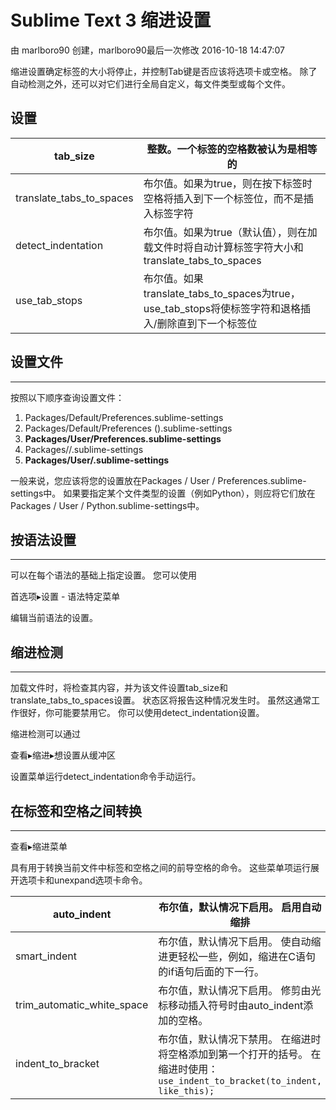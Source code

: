 # Sublime Text 3 缩进设置

由 marlboro90 创建，marlboro90最后一次修改 2016-10-18 14:47:07

缩进设置确定标签的大小将停止，并控制Tab键是否应该将选项卡或空格。 除了自动检测之外，还可以对它们进行全局自定义，每文件类型或每个文件。

## 设置

| tab_size                 | 整数。一个标签的空格数被认为是相等的                       |
| ------------------------ | ---------------------------------------- |
| translate_tabs_to_spaces | 布尔值。如果为true，则在按下标签时空格将插入到下一个标签位，而不是插入标签字符 |
| detect_indentation       | 布尔值。如果为true（默认值），则在加载文件时将自动计算标签字符大小和translate_tabs_to_spaces |
| use_tab_stops            | 布尔值。如果translate_tabs_to_spaces为true，use_tab_stops将使标签字符和退格插入/删除直到下一个标签位 |

## 设置文件

------

按照以下顺序查询设置文件：

1. Packages/Default/Preferences.sublime-settings
2. Packages/Default/Preferences (<platform>).sublime-settings
3. **Packages/User/Preferences.sublime-settings**
4. Packages/<syntax>/<syntax>.sublime-settings
5. **Packages/User/<syntax>.sublime-settings**

一般来说，您应该将您的设置放在Packages / User / Preferences.sublime-settings中。 如果要指定某个文件类型的设置（例如Python），则应将它们放在Packages / User / Python.sublime-settings中。

## 按语法设置

------

可以在每个语法的基础上指定设置。 您可以使用

首选项▸设置 - 语法特定菜单

编辑当前语法的设置。

## 缩进检测

------

加载文件时，将检查其内容，并为该文件设置tab_size和translate_tabs_to_spaces设置。 状态区将报告这种情况发生时。 虽然这通常工作很好，你可能要禁用它。 你可以使用detect_indentation设置。

缩进检测可以通过

查看▸缩进▸想设置从缓冲区

设置菜单运行detect_indentation命令手动运行。

## 在标签和空格之间转换

------

查看▸缩进菜单

具有用于转换当前文件中标签和空格之间的前导空格的命令。 这些菜单项运行展开选项卡和unexpand选项卡命令。

| auto_indent                | 布尔值，默认情况下启用。 启用自动缩排                      |
| -------------------------- | ---------------------------------------- |
| smart_indent               | 布尔值，默认情况下启用。 使自动缩进更轻松一些，例如，缩进在C语句的if语句后面的下一行。 |
| trim_automatic_white_space | 布尔值，默认情况下启用。 修剪由光标移动插入符号时由auto_indent添加的空格。 |
| indent_to_bracket          | 布尔值，默认情况下禁用。 在缩进时将空格添加到第一个打开的括号。 在缩进时使用：`use_indent_to_bracket(to_indent,                      like_this);` |